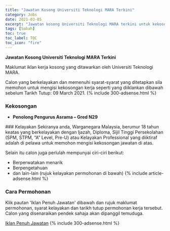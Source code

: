 ```yaml
---
title: "Jawatan Kosong Universiti Teknologi MARA Terkini" 
category: Jobs 
date: 2021-03-05 
excerpt: "Jawatan kosong Universiti Teknologi MARA terkini untuk kekosongan Penolong Pengurus Asrama – Gred N29" 
tags: [Sabah] 
toc: true 
toc_label: TOC 
toc_icon: "fire" 
--- 
```


**Jawatan Kosong Universiti Teknologi MARA Terkini**

Maklumat iklan kerja kosong yang ditawarkan oleh Universiti Teknologi MARA. 

Calon yang berkelayakan dan memenuhi syarat-syarat yang ditetapkan sila memohon untuk mengisi kekosongan kerja seperti yang diiklankan dibawah sebelum Tarikh Tutup: 09 March 2021. 
{% include 300-adsense.html %} 
### Kekosongan 
<ul>
<li><strong>Penolong Pengurus Asrama &#8211; Gred N29</strong></li>
</ul> 
### Kelayakan 
Sekiranya anda, Warganegara Malaysia, berumur 18 tahun keatas yang berkelayakan dengan Ijazah, Diploma, Sijil Tinggi Persekolahan (SPM, STPM, “A” Level, Pre-U) atau Kelayakan Professional yang diiktiraf adalah di pelawa untuk memohon mengisi kekosongan jawatan di atas.

Selain itu calon juga perlulah mempunyai ciri-ciri berikut:
- Berperwatakan menarik
- Berpengetahuan
- dan lain-lain (rujuk kelayakan permohonan di bawah) 
{% include article-adsense.html %} 
### Cara Permohonan 
Klik pautan 'Iklan Penuh Jawatan' dibawah dan rujuk maklumat permohonan, syarat kelayakan dan tarikh tutup permohonan kerja tersebut.
Calon yang disenaraikan pendek sahaja akan dipanggil temuduga.

<a href="https://sabah.uitm.edu.my/index.php/component/content/article/2-uncategorised/24-iklan-kekosongan-jawatan-pentadbiran?Itemid=101" class="btn btn--info" target="_blank" rel="nofollow noopenner">Iklan Penuh Jawatan</a> 
{% include 300-adsense.html %} 